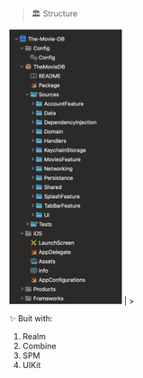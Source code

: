 > 🏛️ Structure                                  

<img src="https://github.com/eminsaleck/The-Movie-DB/blob/main/screenshots/structure.png" width="200px" /> | > 
                                                                                                                
✨ Buit with:
1. Realm 
2. Combine
3. SPM
4. UIKit 


